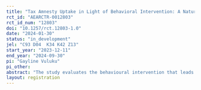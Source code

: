 ```yaml
---
title: "Tax Amnesty Uptake in Light of Behavioral Intervention: A Natural Field Experiment"
rct_id: "AEARCTR-0012803"
rct_id_num: "12803"
doi: "10.1257/rct.12803-1.0"
date: "2024-01-30"
status: "in_development"
jel: "C93 D04  K34 K42 Z13"
start_year: "2023-12-11"
end_year: "2024-09-30"
pi: "Gayline Vuluku"
pi_other:
abstract: "The study evaluates the behavioural intervention that leads to  amnesty uptake and subsequent settlement of arrears through a natural field experiment. In addition, it examines  the role of message sequencing in influencing compliance with the amnesty. Using email messages, 34,886 delinquents are randomly assigned to four groups. In the first phase,we use a between subject design where subjects receive benefit-oriented , deterrence, and dynamic social norms.The sequence continues for non-takers until they receive each of the three treatments. Those who do not take up the amnesty  receive another messages on social norms or benefits different from the first receipt. contrary, the control and deterrence group receives the same message inform of reminders in each round .Outcomes of interest are amnesty uptake and subsequent payments. We extend behavioural intervention literature by focusing on delinquents in an amnesty  context when  policy is silent on enforcement measures post amnesty. Similarly, we introduce sequencing in a within subject design and evaluate its effectiveness in enhancing compliance behaviour. "
layout: registration
---
```


